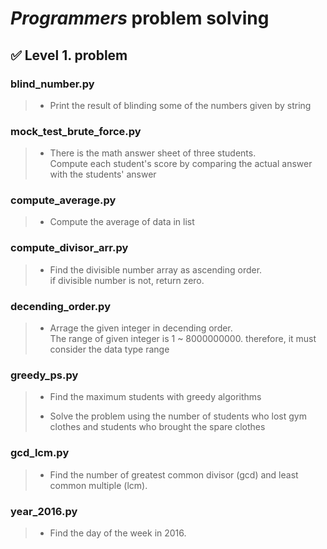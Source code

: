 # ***Programmers*** problem solving
## 	&#9989; Level 1. problem
### blind_number.py
> * Print the result of blinding some of the numbers given by string

### mock_test_brute_force.py
> * There is the math answer sheet of three students.  
> Compute each student's score by comparing the actual answer with the students' answer

### compute_average.py
> * Compute the average of data in list

### compute_divisor_arr.py
> * Find the divisible number array as ascending order.  
> if divisible number is not, return zero.

### decending_order.py
> * Arrage the given integer in decending order.  
> The range of given integer is 1 ~ 8000000000. therefore, it must consider the data type range

### greedy_ps.py
> * Find the maximum students with greedy algorithms  
> 
> * Solve the problem using the number of students who lost gym clothes and students who brought the spare clothes

### gcd_lcm.py
> * Find the number of greatest common divisor (gcd) and least common multiple (lcm).

### year_2016.py
> * Find the day of the week in 2016.